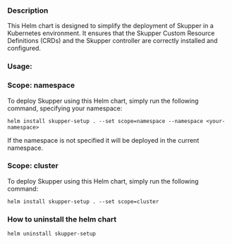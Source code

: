 ### Description

This Helm chart is designed to simplify the deployment of Skupper in a Kubernetes environment. 
It ensures that the Skupper Custom Resource Definitions (CRDs) and the Skupper controller 
are correctly installed and configured.

### Usage:

### Scope: namespace
To deploy Skupper using this Helm chart, simply run the following command, specifying your 
namespace:

```
helm install skupper-setup . --set scope=namespace --namespace <your-namespace>
```

If the namespace is not specified it will be deployed in the current namespace.

### Scope: cluster
To deploy Skupper using this Helm chart, simply run the following command:

```
helm install skupper-setup . --set scope=cluster 
```

### How to uninstall the helm chart
```
helm uninstall skupper-setup
``` 